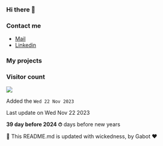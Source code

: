 ### Hi there 👋

### Contact me

* [Mail](mailto:ydeletrez@gmail.com)
* [Linkedin](https://www.linkedin.com/in/yohann-deletrez/)

### My projects


### Visitor count

<img src="https://profile-counter.glitch.me/GessyBoy/count.svg" />

Added the `Wed 22 Nov 2023`

Last update on Wed Nov 22 2023

**39 day before 2024 ⏱** days before new years

🤖 This README.md is updated with wickedness, by Gabot ❤️

